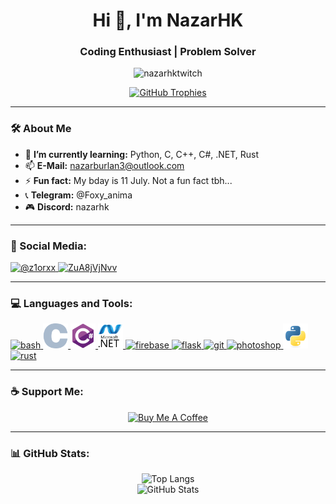 <h1 align="center">Hi 👋, I'm NazarHK</h1>
<h3 align="center">Coding Enthusiast | Problem Solver</h3>

<p align="center">
  <img src="https://komarev.com/ghpvc/?username=nazarhktwitch&label=Profile%20views&color=0e75b6&style=flat" alt="nazarhktwitch" />
</p>

<p align="center">
  <a href="https://github.com/ryo-ma/github-profile-trophy">
    <img src="https://github-profile-trophy.vercel.app/?username=nazarhktwitch" alt="GitHub Trophies" />
  </a>
</p>

---

### 🛠 About Me
- 🌱 **I’m currently learning:** Python, C, C++, C#, .NET, Rust  
- 📫 **E-Mail:** [nazarburlan3@outlook.com](mailto:nazarburlan3@outlook.com)  
- ⚡ **Fun fact:** My bday is 11 July. Not a fun fact tbh...
- 📞 **Telegram:** @Foxy_anima
- 🎮 **Discord:** nazarhk

---

### 📲 Social Media:
<p align="left">
  <a href="https://www.youtube.com/@Z1orXX" target="blank">
    <img src="https://raw.githubusercontent.com/rahuldkjain/github-profile-readme-generator/master/src/images/icons/Social/youtube.svg" alt="@z1orxx" height="30" width="40" />
  </a>
  <a href="https://discord.gg/ZuA8jVjNvv" target="blank">
    <img src="https://raw.githubusercontent.com/rahuldkjain/github-profile-readme-generator/master/src/images/icons/Social/discord.svg" alt="ZuA8jVjNvv" height="30" width="40" />
  </a>
</p>

---

### 💻 Languages and Tools:
<p align="left">
  <a href="https://www.gnu.org/software/bash/" target="_blank">
    <img src="https://www.vectorlogo.zone/logos/gnu_bash/gnu_bash-icon.svg" alt="bash" width="40" height="40"/>
  </a>
  <a href="https://www.cprogramming.com/" target="_blank">
    <img src="https://raw.githubusercontent.com/devicons/devicon/master/icons/c/c-original.svg" alt="c" width="40" height="40"/>
  </a>
  <a href="https://www.w3schools.com/cs/" target="_blank">
    <img src="https://raw.githubusercontent.com/devicons/devicon/master/icons/csharp/csharp-original.svg" alt="csharp" width="40" height="40"/>
  </a>
  <a href="https://dotnet.microsoft.com/" target="_blank">
    <img src="https://raw.githubusercontent.com/devicons/devicon/master/icons/dot-net/dot-net-original-wordmark.svg" alt="dotnet" width="40" height="40"/>
  </a>
  <a href="https://firebase.google.com/" target="_blank">
    <img src="https://www.vectorlogo.zone/logos/firebase/firebase-icon.svg" alt="firebase" width="40" height="40"/>
  </a>
  <a href="https://flask.palletsprojects.com/" target="_blank">
    <img src="https://cdnlogo.com/logos/f/50/flask.svg" alt="flask" width="40" height="40"/>
  </a>
  <a href="https://git-scm.com/" target="_blank">
    <img src="https://www.vectorlogo.zone/logos/git-scm/git-scm-icon.svg" alt="git" width="40" height="40"/>
  </a>
  <a href="https://www.photoshop.com/en" target="_blank">
    <img src="https://encrypted-tbn0.gstatic.com/images?q=tbn:ANd9GcTTNZJRHMwhvwg1kDfUh0pezaAl94vVD1UU7A&s" alt="photoshop" width="40" height="40"/>
  </a>
  <a href="https://www.python.org" target="_blank">
    <img src="https://raw.githubusercontent.com/devicons/devicon/master/icons/python/python-original.svg" alt="python" width="40" height="40"/>
  </a>
  <a href="https://www.rust-lang.org" target="_blank">
    <img src="https://www.rust-lang.org/logos/rust-logo-512x512.png" alt="rust" width="40" height="40"/>
  </a>
</p>

---

### ☕ Support Me:
<p align="center">
  <a href="https://www.buymeacoffee.com/nazarhk">
    <img src="https://cdn.buymeacoffee.com/buttons/v2/default-yellow.png" height="50" width="210" alt="Buy Me A Coffee" />
  </a>
</p>

---

### 📊 GitHub Stats:
<div align="center">
  <img src="https://github-readme-stats.vercel.app/api/top-langs?username=nazarhktwitch&show_icons=true&locale=en&layout=compact" alt="Top Langs" />
</div>

<div align="center">
  <img src="https://github-readme-stats.vercel.app/api?username=nazarhktwitch&show_icons=true&locale=en" alt="GitHub Stats" />
</div>
